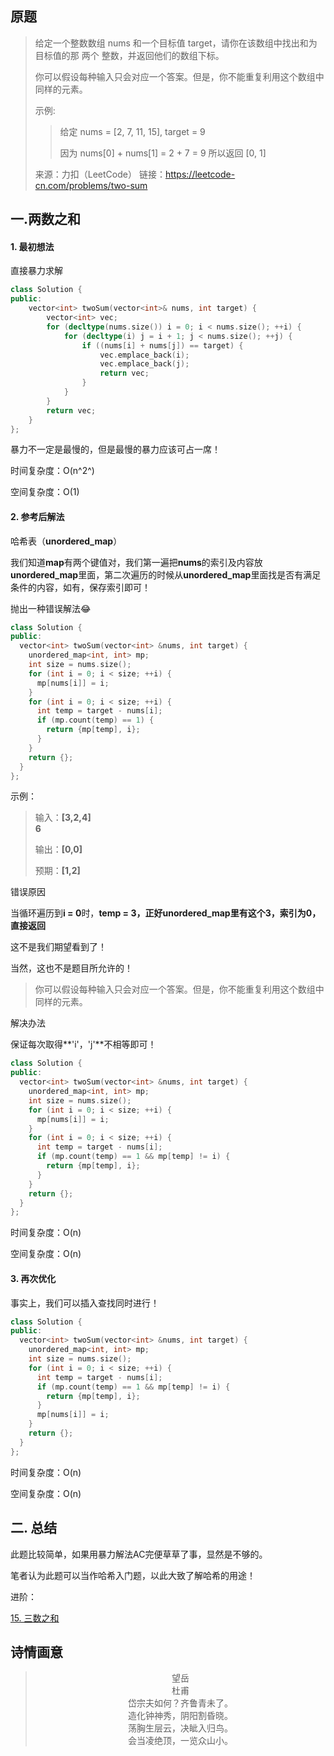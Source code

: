 ## 原题

> 给定一个整数数组 nums 和一个目标值 target，请你在该数组中找出和为目标值的那 两个 整数，并返回他们的数组下标。
>
> 你可以假设每种输入只会对应一个答案。但是，你不能重复利用这个数组中同样的元素。
>
> 示例:
>
> > 给定 nums = [2, 7, 11, 15], target = 9
> >
> > 因为 nums[0] + nums[1] = 2 + 7 = 9
> > 所以返回 [0, 1]
>
> 来源：力扣（LeetCode）
> 链接：https://leetcode-cn.com/problems/two-sum

## 一.两数之和

#### 1. 最初想法

直接暴力求解

````c++
class Solution {
public:
    vector<int> twoSum(vector<int>& nums, int target) {
        vector<int> vec;
        for (decltype(nums.size()) i = 0; i < nums.size(); ++i) {
            for (decltype(i) j = i + 1; j < nums.size(); ++j) {
                if ((nums[i] + nums[j]) == target) {
                    vec.emplace_back(i);
                    vec.emplace_back(j);
                    return vec;
                }
            }
        }
        return vec;
    }
};
````

暴力不一定是最慢的，但是最慢的暴力应该可占一席！

时间复杂度：O(n^2^)

空间复杂度：O(1)

#### 2. 参考后解法

哈希表（**unordered_map**）

我们知道**map**有两个键值对，我们第一遍把**nums**的索引及内容放**unordered_map**里面，第二次遍历的时候从**unordered_map**里面找是否有满足条件的内容，如有，保存索引即可！

抛出一种错误解法😂

````c++
class Solution {
public:
  vector<int> twoSum(vector<int> &nums, int target) {
    unordered_map<int, int> mp;
    int size = nums.size();
    for (int i = 0; i < size; ++i) {
      mp[nums[i]] = i;
    }
    for (int i = 0; i < size; ++i) {
      int temp = target - nums[i];
      if (mp.count(temp) == 1) {
        return {mp[temp], i};
      }
    }
    return {};
  }
};
````

示例：

> 输入：**[3,2,4] <br />             6**
>
> 输出：**[0,0]**
>
> 预期：**[1,2]**

错误原因

当循环遍历到**i = 0**时，**temp = 3，正好unordered_map里有这个3，索引为0，直接返回**

这不是我们期望看到了！

当然，这也不是题目所允许的！

>你可以假设每种输入只会对应一个答案。但是，你不能重复利用这个数组中同样的元素。

解决办法

保证每次取得**'i'，'j'**不相等即可！

````c++
class Solution {
public:
  vector<int> twoSum(vector<int> &nums, int target) {
    unordered_map<int, int> mp;
    int size = nums.size();
    for (int i = 0; i < size; ++i) {
      mp[nums[i]] = i;
    }
    for (int i = 0; i < size; ++i) {
      int temp = target - nums[i];
      if (mp.count(temp) == 1 && mp[temp] != i) {
        return {mp[temp], i};
      }
    }
    return {};
  }
};
````

时间复杂度：O(n)

空间复杂度：O(n)

#### 3. 再次优化

事实上，我们可以插入查找同时进行！

````c++
class Solution {
public:
  vector<int> twoSum(vector<int> &nums, int target) {
    unordered_map<int, int> mp;
    int size = nums.size();
    for (int i = 0; i < size; ++i) {
      int temp = target - nums[i];
      if (mp.count(temp) == 1 && mp[temp] != i) {
        return {mp[temp], i};
      }
      mp[nums[i]] = i;
    }
    return {};
  }
};
````

时间复杂度：O(n)

空间复杂度：O(n)

## 二. 总结

此题比较简单，如果用暴力解法AC完便草草了事，显然是不够的。

笔者认为此题可以当作哈希入门题，以此大致了解哈希的用途！

进阶：

[15. 三数之和](https://leetcode-cn.com/problems/3sum/)

## 诗情画意

> <center>望岳</cneter>
> <center>杜甫</center>
>
> <center>岱宗夫如何？齐鲁青未了。<br />
> 造化钟神秀，阴阳割昏晓。<br />
> 荡胸生层云，决眦入归鸟。<br />
>     会当凌绝顶，一览众山小。</center>